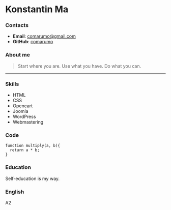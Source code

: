 # Konstantin Ma

### Contacts
* **Email**: comarumo@gmail.com
* **GitHub**: [comarumo](https://github.com/comarumo)

### About me 
> Start where you are. Use what you have. Do what you can.

___ 
### Skills 
* HTML
* CSS
* Opencart
* Joomla
* WordPress
* Webmastering

### Code
```
function multiply(a, b){
  return a * b;
}
```
### Education
Self-education is my way.
### English
A2